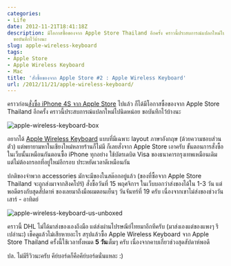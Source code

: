 ```yaml
---
categories:
- Life
date: 2012-11-21T18:41:18Z
description: มีโอกาสซื้อของจาก Apple Store Thailand อีกครั้ง คราวนี้ประสบการณ์แปลกใหม่ไปนิดหน่อย
  ขอบันทึกไว้บ้างนะ
slug: apple-wireless-keyboard
tags:
- Apple Store
- Apple Wireless Keyboard
- Mac
title: 'สั่งซื้อของจาก Apple Store #2 : Apple Wireless Keyboard'
url: /2012/11/21/apple-wireless-keyboard/
---
```


คราวก่อน[สั่งซื้อ iPhone 4S จาก Apple Store](/2012/02/08/%e0%b8%aa%e0%b8%b1%e0%b9%88%e0%b8%87%e0%b8%8b%e0%b8%b7%e0%b9%89%e0%b8%ad-iphone-4s-%e0%b8%88%e0%b8%b2%e0%b8%81-apple-online-store/) ไปแล้ว ก็ได้มีโอกาสซื้อของจาก Apple Store Thailand อีกครั้ง คราวนี้ประสบการณ์แปลกใหม่ไปนิดหน่อย ขอบันทึกไว้บ้างนะ

![apple-wireless-keyboard-box](https://farm9.staticflickr.com/8349/8202932596_5f7166389a_z.jpg)

อยากได้ [Apple Wireless Keyboard](http://store.apple.com/th/product/MC184LL/B/apple-wireless-keyboard-english-usa) แบบที่มีเฉพาะ layout ภาษาอังกฤษ (ด้วยความชอบส่วนตัว) แต่พยายามหาในเชียงใหม่หลายร้านก็ไม่มี ก็เลยสั่งจาก Apple Store เอาครับ ขั้นตอนการสั่งซื้อในเว็บนั้นเหมือนกันตอนซื้อ iPhone ทุกอย่าง ใช้บัตรเดบิต Visa ของธนาคารกรุงเทพเหมือนเดิม แต่ไม่ต้องกรอกที่อยู่ใหม่อีกรอบ ประหยัดเวลาดีเหมือนกัน

ปกติของจำพวก accessories มักจะมีของในสต๊อกอยู่แล้ว (ของที่ซื้อจาก Apple Store Thailand จะถูกส่งมาจากสิงคโปร์) สั่งซื้อวันที่ 15 พฤศจิกาฯ ในเว็บบอกว่าส่งของได้ใน 1-3 วัน แต่พอดีตรงกับสุดสัปดาห์ ของเลยมาถึงมือผมตอนเย็นๆ วันจันทร์ที่ 19 ครับ เนื่องจากเขาไม่ส่งของช่วงวันเสาร์ - อาทิตย์

![apple-wireless-keyboard-us-unboxed](https://farm9.staticflickr.com/8057/8202936634_48877a8ba5_z.jpg)

คราวนี้ DHL ไม่ได้มาส่งของเองถึงมือ แต่ส่งผ่านไปรษณีย์ไทยมาอีกทีครับ (มาส่งเองแต่ของแพงๆ รึเปล่านะ) เช็คดูแล้วไม่เสียหายอะไร สรุปแล้วซื้อ Apple Wireless Keyboard จาก Apple Store Thailand ครั้งนี้ใช้เวลาทั้งหมด **5 วัน**เต็มๆ ครับ เนื่องจากคาบเกี่ยวช่วงสุดสัปดาห์พอดี

ปล. ไม่มีรีวิวนะครับ คีย์บอร์ดก็คือคีย์บอร์ดนั่นแหละ :)

